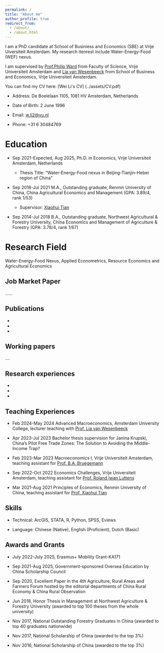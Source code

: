 ```yaml
---
permalink: /
title: "About me"
author_profile: true
redirect_from: 
  - /about/
  - /about.html
---
```


I am a PhD candidate at School of Businiess and Economics (SBE) at Vrije Uiversiteit Amsterdam. My research itenrest include Water-Energy-Food (WEF) nexus.

I am supervised by [Prof.Philip Ward](https://research.vu.nl/en/persons/philip-ward) from Faculty of Science, Vrije Universiteit Amsterdam and [Lia van Wesenbeeck](https://research.vu.nl/en/persons/lia-van-wesenbeeck) from School of Business and Economics, Vrije Universiteit Amsterdam.

You can find my CV here: [Wei Li's CV] (../assets/CV.pdf)

- Address: De Boelelaan 1105, 1081 HV Amsterdam, Netherlands 

- Date of Birth: 2 June 1996

- Email: w.li2@vu.nl

- Phone: +31 6 30484769

Education
======
- Sep 2021-Expected, Aug 2025, Ph.D. in Economics, Vrije Universiteit Amsterdam, Netherlands

  - Thesis Title: “Water-Energy-Food nexus in Beijing-Tianjin-Hebei region of China”

- Sep 2018-Jul 2021 M.A., Outstanding graduate, Renmin University of China, China Agricultural Economics and Management (GPA: 3.89/4, rank 1/53)

  - Supervisor: [Xiaohui Tian](http://www.sard.ruc.edu.cn/szll/zzjs/qzjs/372aa1041ccd4b1b8cc829b137214115.htm)

- Sep 2014-Jul 2018 B.A., Outstanding graduate, Northwest Agricultural & Forestry University, China Economics and Management of Agriculture & Forestry (GPA: 3.78/4, rank 1/67)

Research Field
======
Water-Energy-Food Nexus, Applied Econometrics, Resource Economics and Agricultural Economics

Job Market Paper
------
...... 

Publications
------
- 
- 

- 


Working papers
------
....

Research experiences
------
- 
- 
- 



Teaching Experiences
------
- Feb 2024-May 2024 Advanced Macroeconomics, Amsterdam University College, lecturer teaching with [Prof. Lia van Wesenbeeck](https://research.vu.nl/en/persons/lia-van-wesenbeeck)

- Apr 2023-Jul 2023 Bachelor thesis supervision for Janina Krupski, China’s Pilot Free Trade Zones: The Solution to Avoiding the Middle-Income Trap?

- Feb 2023-Mar 2023 Macroeconomics I, Vrije Universiteit Amsterdam, teaching assistant for [Prof. B.A. Bruegemann](https://research.vu.nl/en/persons/bjoern-brugemann)

- Sep 2022-Oct 2022 Economics Challenges, Vrije Universiteit Amsterdam, teaching assistant for [Prof. Roland Iwan Luttens](https://research.vu.nl/en/persons/roland-iwan-luttens)

- Mar 2021-Aug 2021 Principles of Economics, Renmin University of China, teaching assistant for [Prof. Xiaohui Tian](http://www.sard.ruc.edu.cn/szll/zzjs/qzjs/372aa1041ccd4b1b8cc829b137214115.htm)

Skills
------
- Technical: ArcGIS, STATA, R, Python, SPSS, Eviews

- Language: Chinese (Native), English (Proficient), Dutch (Basic)


Awards and Grants
------
- July 2022-July 2025, Erasmus+ Mobility Grant-KA171

- Sep 2021-Aug 2025, Government-sponsored Oversea Education by China Scholarship Council

- Sep 2020, Excellent Paper in the 4th Agriculture, Rural Areas and Farmers Forum hosted by the editorial departments of China Rural Economy & China Rural Observation

- Jun 2018, Honor Thesis in Management at Northwest Agriculture & Forestry University (awarded to top 100 theses from the whole university)

- Nov 2017, National Outstanding Forestry Graduates in China (awarded to top 40 graduates nationwide)

- Nov 2017, National Scholarship of China (awarded to the top 3%)

- Nov 2016, National Scholarship of China (awarded to the top 3%)



